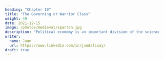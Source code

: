 ```yaml
---
heading: "Chapter 10"
title: "The Governing or Warrior Class"
weight: 49
date: 2021-12-15
image: /photos/medieval/spartan.jpg
description: "Political economy is an important division of the science of government. The object of government is the happiness of men, united in society"
writer:
  name: Juan
  url: https://www.linkedin.com/in/jundalisay/
draft: true
---
```



